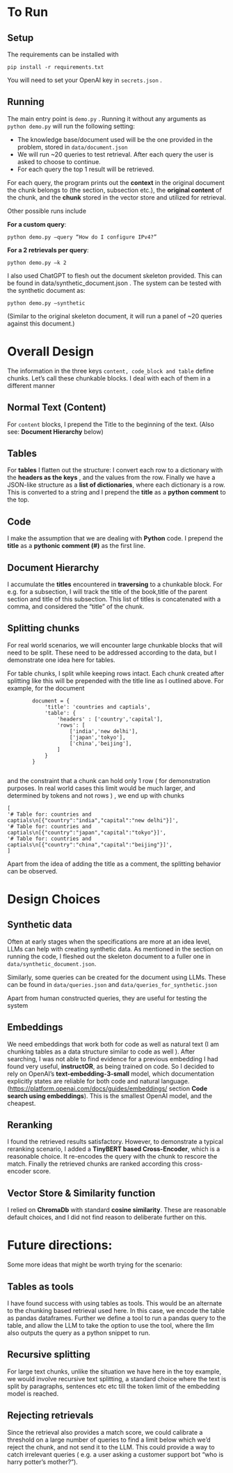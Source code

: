 # To Run

## Setup 

The requirements can be installed with 
```
pip install -r requirements.txt
```
You will need to set your OpenAI key in ```secrets.json``` .

## Running
The main entry point is ```demo.py``` . Running it without any arguments as ```python demo.py``` will run the following setting:

- The knowledge base/document used will be the one provided in the problem, stored in ```data/document.json```
- We will run ~20 queries to test retrieval. After each query the user is asked to choose to continue. 
- For each query the top 1 result will be retrieved.

For each query, the program prints out the **context** in the original document the chunk belongs to (the section, subsection etc.), the **original content** of the chunk, and the **chunk** stored in the vector store and utilized for retrieval.

Other possible runs include

**For a custom query**:

```python demo.py –query “How do I configure IPv4?” ```

**For a 2 retrievals per query**:

```python demo.py –k 2 ```

I also used ChatGPT to flesh out the document skeleton provided. This can be found in data/synthetic_document.json . The system can be tested with the synthetic document as:

```python demo.py –synthetic```

(Similar to the original skeleton document, it will run a panel of ~20 queries against this document.)

# Overall Design

The information in the three keys ```content, code_block and table``` define chunks. Let’s call these chunkable blocks. I deal with each of them in a different manner

## Normal Text (Content)

For ```content``` blocks, I prepend the Title to the beginning of the text. (Also see: **Document Hierarchy** below)

## Tables

For **tables** I flatten out the structure: I convert each row to a dictionary with the **headers as the keys** , and the values from the row. Finally we have a JSON-like structure as a  **list of dictionaries**, where each dictionary is a row. This is converted to a string and I prepend the **title** as a **python comment** to the top. 

## Code

I make the assumption that we are dealing with **Python** code. I prepend the **title** as a **pythonic comment (#)** as the first line.

## Document Hierarchy

I accumulate the **titles** encountered in **traversing** to a chunkable block. For e.g. for a subsection, I will track the title of the book,title of  the parent section and title of this subsection. This list of titles is concatenated with a comma, and considered the “title” of the chunk. 

## Splitting chunks

For real world scenarios, we will encounter large chunkable blocks that will need to be split. These need to be addressed according to the data, but I demonstrate one idea here for tables.

For table chunks, I split while keeping rows intact. Each chunk created after splitting like this will be prepended with the title line as I outlined above. For example, for the document

```
    	document = {
        	'title': 'countries and captials',
        	'table': {
            	'headers' : ['country','capital'],
            	'rows': [
                	['india','new delhi'],
                	['japan','tokyo'],
                	['china','beijing'],
            	]
        	}
    	}


```

and the constraint that a chunk can hold only 1 row ( for demonstration purposes. In real world cases this limit would be much larger, and determined by tokens and not rows ) , we end up with chunks

```
[
'# Table for: countries and captials\n[{"country":"india","capital":"new delhi"}]',
'# Table for: countries and captials\n[{"country":"japan","capital":"tokyo"}]',
'# Table for: countries and captials\n[{"country":"china","capital":"beijing"}]',
]
```

Apart from the idea of adding the title as a comment, the splitting behavior can be observed.

# Design Choices

## Synthetic data

 Often at early stages when the specifications are more at an idea level, LLMs can help with creating synthetic data. As mentioned in the section on running the code, I fleshed out the skeleton document to a fuller one in ```data/synthetic_document.json```.

Similarly, some queries can be created for the document using LLMs. These can be found in ```data/queries.json``` and ```data/queries_for_synthetic.json``` 

Apart from human constructed queries, they are useful for testing the system

## Embeddings

We need embeddings that work both for code as well as natural text (I am chunking tables as a data structure similar to code as well ). After searching, I was not able to find evidence for a previous embedding I had found very useful, **instructOR**, as being trained on code. So I decided to rely on OpenAI’s **text-embedding-3-small** model, which documentation explicitly states are reliable for both code and natural language. (https://platform.openai.com/docs/guides/embeddings/ section **Code search using embeddings**). This is the smallest OpenAI model, and the cheapest.

## Reranking

I found the retrieved results satisfactory. However, to demonstrate a typical reranking scenario, I added a **TinyBERT based Cross-Encoder**, which is a reasonable choice. It re-encodes the query with the chunk to rescore the match. Finally the retrieved chunks are ranked according this cross-encoder score.  

## Vector Store & Similarity function

I relied on **ChromaDb** with standard **cosine similarity**. These are reasonable default choices, and I did not find reason to deliberate further on this.

# Future directions:

Some more ideas that might be worth trying for the scenario:

## Tables as tools

I have found success with using tables as tools. This would be an alternate to the chunking based retrieval used here. In this case, we encode the table as pandas dataframes. Further we define a tool to run a pandas query to the table, and allow the LLM to take the option to use the tool, where the llm also outputs the query as a python snippet to run. 

## Recursive splitting

For large text chunks, unlike the situation we have here in the toy example, we would involve recursive text splitting, a standard choice where the text is split by paragraphs, sentences etc etc till the token limit of the embedding model is reached. 

## Rejecting retrievals

Since the retrieval also provides a match score,  we could calibrate a threshold on a large number of queries to find a limit below which we’d reject the chunk, and not send it to the LLM. This could provide a way to catch irrelevant queries ( e.g. a user asking a customer support bot “who is harry potter’s mother?”). 


	

